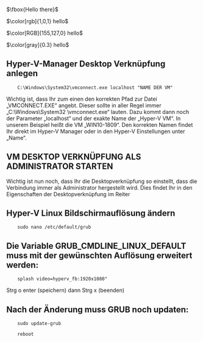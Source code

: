 

$\fbox{Hello there}$

$\color[rgb]{1,0,1} hello$

$\color[RGB]{155,127,0} hello$

$\color[gray]{0.3} hello$


## Hyper-V-Manager Desktop Verknüpfung anlegen

        C:\Windows\System32\vmconnect.exe localhost "NAME DER VM"

Wichtig ist, dass Ihr zum einen den korrekten Pfad zur Datei „VMCONNECT.EXE“ angebt. Dieser sollte in aller Regel immer „C:\Windows\System32                     \vmconnect.exe“     lauten. Dazu kommt dann noch der Parameter „localhost“ und der exakte Name der „Hyper-V VM“. In unserem Beispiel heißt die VM               „WIN10-1809“. Den korrekten       Namen findet Ihr direkt im Hyper-V Manager oder in den Hyper-V Einstellungen unter „Name“. 

## VM DESKTOP VERKNÜPFUNG ALS ADMINISTRATOR STARTEN

Wichtig ist nun noch, dass Ihr die Desktopverknüpfung so einstellt, dass die Verbindung immer als Administrator hergestellt wird. Dies findet Ihr in den Eigenschaften der Desktopverknüpfung im Reiter


## Hyper-V Linux Bildschirmauflösung ändern

        sudo nano /etc/default/grub

## Die Variable GRUB_CMDLINE_LINUX_DEFAULT muss mit der gewünschten Auflösung erweitert werden: 

        splash video=hyperv_fb:1920x1080"

Strg o enter (speichern) dann Strg x (beenden)

## Nach der Änderung muss GRUB noch updaten:

        sudo update-grub

        reboot
